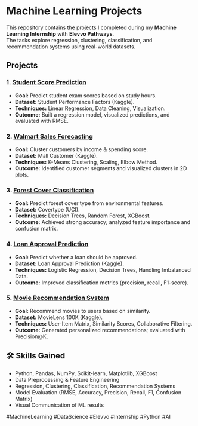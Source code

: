 # Machine Learning Projects

This repository contains the projects I completed during my **Machine Learning Internship** with **Elevvo Pathways**.  
The tasks explore regression, clustering, classification, and recommendation systems using real-world datasets.

## Projects

### 1. [Student Score Prediction](./Student-Score-Prediction)
- **Goal:** Predict student exam scores based on study hours.  
- **Dataset:** Student Performance Factors (Kaggle).  
- **Techniques:** Linear Regression, Data Cleaning, Visualization.  
- **Outcome:** Built a regression model, visualized predictions, and evaluated with RMSE.  

### 2. [Walmart Sales Forecasting](./Walmart-Sales-Forecasting)
- **Goal:** Cluster customers by income & spending score.  
- **Dataset:** Mall Customer (Kaggle).  
- **Techniques:** K-Means Clustering, Scaling, Elbow Method.  
- **Outcome:** Identified customer segments and visualized clusters in 2D plots. 

### 3. [Forest Cover Classification](./Forest-Cover-Classification)
- **Goal:** Predict forest cover type from environmental features.  
- **Dataset:** Covertype (UCI).  
- **Techniques:** Decision Trees, Random Forest, XGBoost.  
- **Outcome:** Achieved strong accuracy; analyzed feature importance and confusion matrix.  

### 4. [Loan Approval Prediction](./Loan-Approval-Prediction)
- **Goal:** Predict whether a loan should be approved.  
- **Dataset:** Loan Approval Prediction (Kaggle).  
- **Techniques:** Logistic Regression, Decision Trees, Handling Imbalanced Data.  
- **Outcome:** Improved classification metrics (precision, recall, F1-score).  

### 5. [Movie Recommendation System](./Movie-Recommendation-System)
- **Goal:** Recommend movies to users based on similarity.  
- **Dataset:** MovieLens 100K (Kaggle).  
- **Techniques:** User-Item Matrix, Similarity Scores, Collaborative Filtering.  
- **Outcome:** Generated personalized recommendations; evaluated with Precision@K.  


## 🛠️ Skills Gained

- Python, Pandas, NumPy, Scikit-learn, Matplotlib, XGBoost  
- Data Preprocessing & Feature Engineering  
- Regression, Clustering, Classification, Recommendation Systems  
- Model Evaluation (RMSE, Accuracy, Precision, Recall, F1, Confusion Matrix)  
- Visual Communication of ML results
  
#MachineLearning #DataScience #Elevvo #Internship #Python #AI
